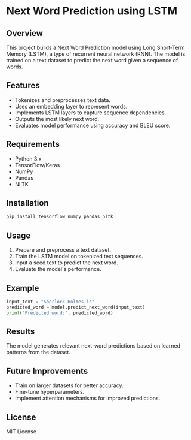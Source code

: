 # Next Word Prediction using LSTM

## Overview
This project builds a Next Word Prediction model using Long Short-Term Memory (LSTM), a type of recurrent neural network (RNN). The model is trained on a text dataset to predict the next word given a sequence of words.

## Features
- Tokenizes and preprocesses text data.
- Uses an embedding layer to represent words.
- Implements LSTM layers to capture sequence dependencies.
- Outputs the most likely next word.
- Evaluates model performance using accuracy and BLEU score.

## Requirements
- Python 3.x
- TensorFlow/Keras
- NumPy
- Pandas
- NLTK

## Installation
```sh
pip install tensorflow numpy pandas nltk
```

## Usage
1. Prepare and preprocess a text dataset.
2. Train the LSTM model on tokenized text sequences.
3. Input a seed text to predict the next word.
4. Evaluate the model's performance.

## Example
```python
input_text = "Sherlock Holmes is"
predicted_word = model.predict_next_word(input_text)
print("Predicted word:", predicted_word)
```

## Results
The model generates relevant next-word predictions based on learned patterns from the dataset.

## Future Improvements
- Train on larger datasets for better accuracy.
- Fine-tune hyperparameters.
- Implement attention mechanisms for improved predictions.

## License
MIT License
